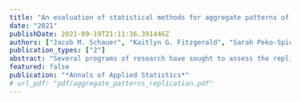 ```yaml
---
title: "An evaluation of statistical methods for aggregate patterns of replication failure"
date: "2021"
publishDate: 2021-09-19T21:11:36.391446Z
authors: ["Jacob M. Schauer", "Kaitlyn G. Fitzgerald", "Sarah Peko-Spicer", "Mena C. R. Whalen", "Rrita Zejnullahi", "Larry V. Hedges"]
publication_types: ["2"]
abstract: "Several programs of research have sought to assess the replicability of scientific findings in different fields, including economics and psychology. These programs attempt to replicate several findings and use the results to say something about large-scale patterns of replicability in a field. However, little work has been done to understand the analytic methods used to do this, including what they are assessing and what their statistical properties are. This article examines several methods that have been used to study patterns of replicability in the social sciences. We describe in concrete terms how each method operationalizes the idea of 'replication' and examine various statistical properties, including bias, precision, and statistical power. We find that some analytic methods rely on an operational definition of replication that can be misleading. Other methods involve more sound definitions of replication, but most of these have limitations such as large bias and uncertainty or low power. The findings suggest that we should use caution interpreting the results of such analyses and that work on more accurate methods may be useful to future replication research efforts."
featured: false
publication: "*Annals of Applied Statistics*"
# url_pdf: "pdf/aggregate_patterns_replication.pdf"
---
```


